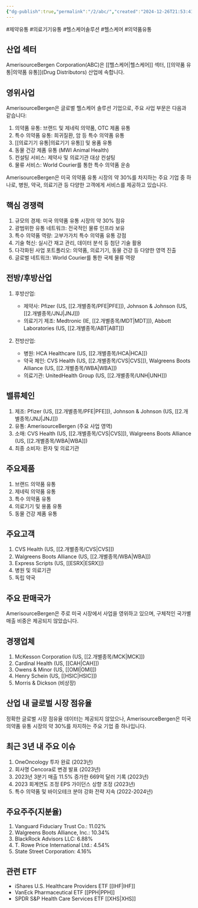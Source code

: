 ```yaml
---
{"dg-publish":true,"permalink":"/2/abc/","created":"2024-12-26T21:53:41.726+09:00","updated":"2025-06-03T20:05:57.346+09:00"}
---
```


#제약유통 #의료기기유통 #헬스케어솔루션 #헬스케어 #의약품유통

## 산업 섹터

AmerisourceBergen Corporation(ABC)은 [[헬스케어\|헬스케어]] 섹터, [[의약품 유통\|의약품 유통]](Drug Distributors) 산업에 속합니다.

## 영위사업

AmerisourceBergen은 글로벌 헬스케어 솔루션 기업으로, 주요 사업 부문은 다음과 같습니다:

1. 의약품 유통: 브랜드 및 제네릭 의약품, OTC 제품 유통
2. 특수 의약품 유통: 희귀질환, 암 등 특수 의약품 유통
3. [[의료기기 유통\|의료기기 유통]] 및 용품 유통
4. 동물 건강 제품 유통 (MWI Animal Health)
5. 컨설팅 서비스: 제약사 및 의료기관 대상 컨설팅
6. 물류 서비스: World Courier를 통한 특수 의약품 운송

AmerisourceBergen은 미국 의약품 유통 시장의 약 30%를 차지하는 주요 기업 중 하나로, 병원, 약국, 의료기관 등 다양한 고객에게 서비스를 제공하고 있습니다.

## 핵심 경쟁력

1. 규모의 경제: 미국 의약품 유통 시장의 약 30% 점유
2. 광범위한 유통 네트워크: 전국적인 물류 인프라 보유
3. 특수 의약품 역량: 고부가가치 특수 의약품 유통 강점
4. 기술 혁신: 실시간 재고 관리, 데이터 분석 등 첨단 기술 활용
5. 다각화된 사업 포트폴리오: 의약품, 의료기기, 동물 건강 등 다양한 영역 진출
6. 글로벌 네트워크: World Courier를 통한 국제 물류 역량

## 전방/후방산업

1. 후방산업:
    
    - 제약사: Pfizer (US, [[2.개별종목/PFE\|PFE]]), Johnson & Johnson (US, [[2.개별종목/JNJ\|JNJ]])
    - 의료기기 제조: Medtronic (IE, [[2.개별종목/MDT\|MDT]]), Abbott Laboratories (US, [[2.개별종목/ABT\|ABT]])
    
2. 전방산업:
    
    - 병원: HCA Healthcare (US, [[2.개별종목/HCA\|HCA]])
    - 약국 체인: CVS Health (US, [[2.개별종목/CVS\|CVS]]), Walgreens Boots Alliance (US, [[2.개별종목/WBA\|WBA]])
    - 의료기관: UnitedHealth Group (US, [[2.개별종목/UNH\|UNH]])
    

## 밸류체인

1. 제조: Pfizer (US, [[2.개별종목/PFE\|PFE]]), Johnson & Johnson (US, [[2.개별종목/JNJ\|JNJ]])
2. 유통: AmerisourceBergen (주요 사업 영역)
3. 소매: CVS Health (US, [[2.개별종목/CVS\|CVS]]), Walgreens Boots Alliance (US, [[2.개별종목/WBA\|WBA]])
4. 최종 소비자: 환자 및 의료기관

## 주요제품

1. 브랜드 의약품 유통
2. 제네릭 의약품 유통
3. 특수 의약품 유통
4. 의료기기 및 용품 유통
5. 동물 건강 제품 유통

## 주요고객

1. CVS Health (US, [[2.개별종목/CVS\|CVS]])
2. Walgreens Boots Alliance (US, [[2.개별종목/WBA\|WBA]])
3. Express Scripts (US, [[ESRX\|ESRX]])
4. 병원 및 의료기관
5. 독립 약국

## 주요 판매국가

AmerisourceBergen은 주로 미국 시장에서 사업을 영위하고 있으며, 구체적인 국가별 매출 비중은 제공되지 않았습니다.

## 경쟁업체

1. McKesson Corporation (US, [[2.개별종목/MCK\|MCK]])
2. Cardinal Health (US, [[CAH\|CAH]])
3. Owens & Minor (US, [[OMI\|OMI]])
4. Henry Schein (US, [[HSIC\|HSIC]])
5. Morris & Dickson (비상장)

## 산업 내 글로벌 시장 점유율

정확한 글로벌 시장 점유율 데이터는 제공되지 않았으나, AmerisourceBergen은 미국 의약품 유통 시장의 약 30%를 차지하는 주요 기업 중 하나입니다.

## 최근 3년 내 주요 이슈

1. OneOncology 투자 완료 (2023년)
2. 회사명 Cencora로 변경 발표 (2023년)
3. 2023년 3분기 매출 11.5% 증가한 669억 달러 기록 (2023년)
4. 2023 회계연도 조정 EPS 가이던스 상향 조정 (2023년)
5. 특수 의약품 및 바이오테크 분야 강화 전략 지속 (2022-2024년)

## 주요주주(지분율)

1. Vanguard Fiduciary Trust Co.: 11.02%
2. Walgreens Boots Alliance, Inc.: 10.34%
3. BlackRock Advisors LLC: 6.88%
4. T. Rowe Price International Ltd.: 4.54%
5. State Street Corporation: 4.16%

## 관련 ETF

- iShares U.S. Healthcare Providers ETF [[IHF\|IHF]]
- VanEck Pharmaceutical ETF [[PPH\|PPH]]
- SPDR S&P Health Care Services ETF [[XHS\|XHS]]